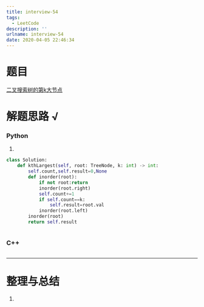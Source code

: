 ```yaml
---
title: interview-54
tags:
  - LeetCode
description: ''
urlname: interview-54
date: 2020-04-05 22:46:34
---
```


# 题目

[二叉搜索树的第k大节点](https://leetcode-cn.com/problems/er-cha-sou-suo-shu-de-di-kda-jie-dian-lcof/)



# 解题思路 √

### Python

1. 

```python
class Solution:
    def kthLargest(self, root: TreeNode, k: int) -> int:
        self.count,self.result=0,None
        def inorder(root):
            if not root:return 
            inorder(root.right)
            self.count+=1
            if self.count==k:
                self.result=root.val
            inorder(root.left)
        inorder(root)
        return self.result
```


```python

```



### C++

```cpp

```

---



# 整理与总结

1. 

